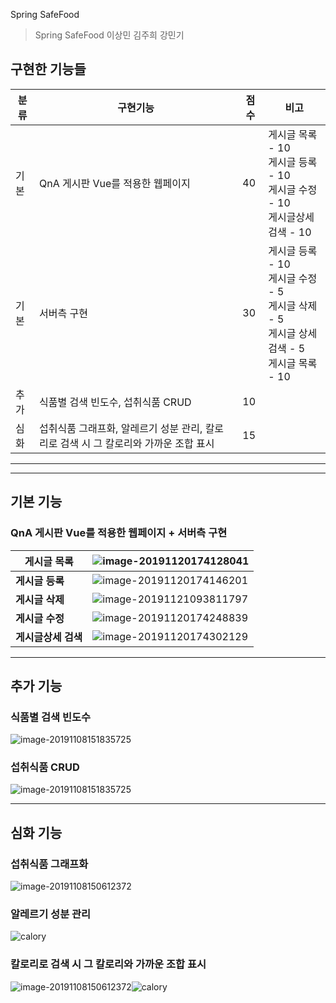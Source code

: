 Spring SafeFood

> Spring SafeFood 이상민 김주희 강민기



## 구현한 기능들

|분류 | 구현기능                                                     | 점수 | 비고                                                         |
|---- | ------------------------------------------------------------ | ---- | ------------------------------------------------------------ |
|기본 | QnA 게시판 Vue를 적용한 웹페이지                             | 40   | 게시글 목록 - 10<br/>게시글 등록 - 10<br/>게시글 수정 - 10<br/>게시글상세 검색 - 10 |
|기본 | 서버측 구현                                                  | 30   | 게시글 등록 - 10<br/>게시글 수정 - 5<br/>게시글 삭제 - 5<br/>게시글 상세검색 - 5<br/>게시글 목록 - 10 |
|추가 | 식품별 검색 빈도수, 섭취식품 CRUD                           | 10   |                                                              |
|심화 | 섭취식품 그래프화, 알레르기 성분 관리, 칼로리로 검색 시 그 칼로리와 가까운 조합 표시 | 15   |                                                              |



---

---



## 기본 기능

### QnA 게시판 Vue를 적용한 웹페이지 + 서버측 구현

| **게시글 목록**     | ![image-20191120174128041](README/image-20191120174128041.png) |
| ------------------- | ------------------------------------------------------------ |
| **게시글 등록**     | ![image-20191120174146201](README/image-20191120174146201.png) |
| **게시글 삭제**     | ![image-20191121093811797](README/image-20191121093811797.png) |
| **게시글 수정**     | ![image-20191120174248839](README/image-20191120174248839.png) |
| **게시글상세 검색** | ![image-20191120174302129](README/image-20191120174302129.png) |



---



## 추가 기능

### 식품별 검색 빈도수

![image-20191108151835725](README/image-20191108151835725.png)


### 섭취식품 CRUD

![image-20191108151835725](README/image-20191108151835725.png)



---



## 심화 기능

### 섭취식품 그래프화

![image-20191108150612372](README/image-20191108150612372.png)


### 알레르기 성분 관리

![calory](README/calory.png)


### 칼로리로 검색 시 그 칼로리와 가까운 조합 표시

![image-20191108150612372](README/image-20191108150612372.png)![calory](README/calory.png)